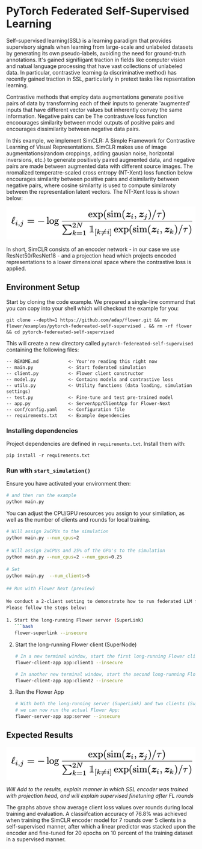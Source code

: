 # PyTorch Federated Self-Supervised Learning

Self-supervised learning(SSL) is a learning paradigm that provides supervisory signals when learning from large-scale and unlabeled datasets by generating its own pseudo-labels, avoiding the need for ground-truth annotations. It's gained signifiigant traction in fields like computer vision and natual language processing that have vast collections of unlabeled data. In particular, contrastive learning (a discriminative method) has recently gained traction in SSL, particularly in pretext tasks like repsentation learning. 

Contrastive methods that employ data augmentations generate positive pairs of data by transforming each of their inputs to generate 'augmented' inputs that have different vector values but inherently convey the same information. Negative pairs can be  The contrastuve loss function encoourages similarity between model outputs of positive pairs and encourages dissimilarity between negative data pairs.

In this example, we implement SimCLR: A Simple Framework for Contrastive Learning of Visual Representations. SimCLR makes use of image augmentations(random croppings, adding gausian noise, horizontal inversions, etc.) to generate positively paired augmented data, and negative pairs are made between augmented data with different source images. The nromalized temperatre-scaled cross entropy (NT-Xent) loss function below encourages similarity between positive pairs and disimilarity between negative pairs, where cosine similarity is used to compute similaroty between the representation latent vectors. The NT-Xent loss is shown below:

<p align="center">
  <img src="images/loss_eq.png" />
</p>

In short, SimCLR consists of an encoder network - in our case we use ResNet50/ResNet18 - and a projection head which projects encoded representations to a lower dimensional space where the contrastive loss is applied.



## Environment Setup

Start by cloning the code example. We prepared a single-line command that you can copy into your shell which will checkout the example for you:

```shell
git clone --depth=1 https://github.com/adap/flower.git && mv flower/examples/pytorch-federeated-self-supervised . && rm -rf flower && cd pytorch-federeated-self-supervised
```

This will create a new directory called `pytorch-federeated-self-supervised` containing the following files:

```
-- README.md           <- Your're reading this right now
-- main.py             <- Start federated simulation
-- client.py           <- Flower client constructor
-- model.py            <- Contains models and contrastive loss
-- utils.py            <- Utility functions (data loading, simulation settings)
-- test.py             <- Fine-tune and test pre-trained model
-- app.py              <- ServerApp/ClientApp for Flower-Next
-- conf/config.yaml    <- Configuration file
-- requirements.txt    <- Example dependencies
```


### Installing dependencies

Project dependencies are defined in `requirements.txt`. Install them with:

```shell
pip install -r requirements.txt
```

### Run with `start_simulation()`

Ensure you have activated your environment then:

```bash
# and then run the example
python main.py
```

You can adjust the CPU/GPU resources you assign to your similation, as well as the number of clients and rounds for local training. 

```bash
# Will assign 2xCPUs to the simulation
python main.py --num_cpus=2

# Will assign 2xCPUs and 25% of the GPU's to the simulation
python main.py --num_cpus=2 --num_gpus=0.25

# Set
python main.py  --num_clients=5

## Run with Flower Next (preview)

We conduct a 2-client setting to demonstrate how to run federated LLM fine-tuning with Flower Next.
Please follow the steps below:

1. Start the long-running Flower server (SuperLink)
   ```bash
   flower-superlink --insecure
   ```
2. Start the long-running Flower client (SuperNode)
   ```bash
   # In a new terminal window, start the first long-running Flower client:
   flower-client-app app:client1 --insecure
   ```
   ```bash
   # In another new terminal window, start the second long-running Flower client:
   flower-client-app app:client2 --insecure
   ```
3. Run the Flower App
   ```bash
   # With both the long-running server (SuperLink) and two clients (SuperNode) up and running,
   # we can now run the actual Flower App:
   flower-server-app app:server --insecure
   ```


## Expected Results

<p align="center">
  <img src="images/image.png" />
</p>


*Will Add to the results, explain manner in which SSL encoder was trained with projection head, and will explain supervised finetuning after FL rounds* 

The graphs above show average client loss values over rounds during local training and evaluation. A classiifcation accuracy of 76.8% was achieved when training the SimCLR encoder model for 7 rounds over 5 clients in a self-supervised manner, after which a linear predictor was stacked upon the encoder and fine-tuned for 20 epochs on 10 percent of the training dataset in a supervised manner.
